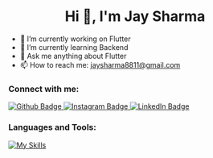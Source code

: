  <h1 align="center">Hi 👋, I'm Jay Sharma </h1>

- 🔭 I’m currently working on Flutter
- 🌱 I’m currently learning Backend
- 💬 Ask me anything about Flutter 
- 📫 How to reach me: jaysharma8811@gmail.com


  
### Connect with me:
<div id="badges">
  <a href="https://github.com/Jaysharma8811">
    <img src="https://img.shields.io/badge/Github-white?style=for-the-badge&logo=Github&logoColor=black" alt="Github Badge"/>
  </a>
  
   <a href="https://www.instagram.com/jaysharma8811">
    <img src="https://img.shields.io/badge/Instagram-purple?style=for-the-badge&logo=instagram&logoColor=white" alt="Instagram Badge"/>
  </a>
  <a href="https://www.linkedin.com/in/jay-sharma-5b2782246">
     <img src="https://img.shields.io/badge/LinkedIn-blue?style=for-the-badge&logo=linkedin&logoColor=white" alt="LinkedIn Badge"/>
</a> 
</div>

### Languages and Tools:
[![My Skills](https://skillicons.dev/icons?i=flutter,dart,firebase,github,git,postman,figma,xd&perline=5)](https://skillicons.dev)


